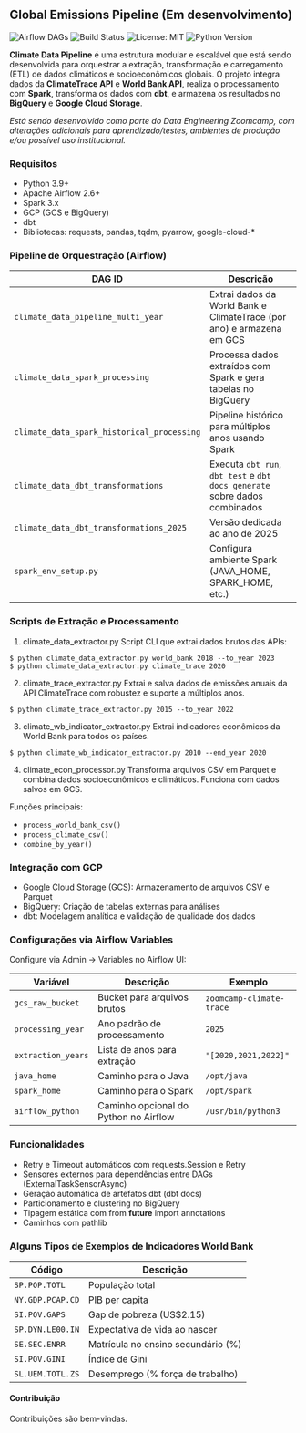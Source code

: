 ## Global Emissions Pipeline (Em desenvolvimento)

![Airflow DAGs](https://img.shields.io/badge/airflow-DAGs-blue)
![Build Status](https://img.shields.io/badge/build-passing-brightgreen)
![License: MIT](https://img.shields.io/badge/license-MIT-green)
![Python Version](https://img.shields.io/badge/python-3.9+-blue.svg)

**Climate Data Pipeline** é uma estrutura modular e escalável que está sendo desenvolvida para orquestrar a extração, transformação e carregamento (ETL) de dados climáticos e socioeconômicos globais. O projeto integra dados da **ClimateTrace API** e **World Bank API**, realiza o processamento com **Spark**, transforma os dados com **dbt**, e armazena os resultados no **BigQuery** e **Google Cloud Storage**.

*Está sendo desenvolvido como parte do Data Engineering Zoomcamp, com alterações adicionais para aprendizado/testes, ambientes de produção e/ou possível uso institucional.*

### Requisitos

- Python 3.9+
- Apache Airflow 2.6+
- Spark 3.x
- GCP (GCS e BigQuery)
- dbt
- Bibliotecas: requests, pandas, tqdm, pyarrow, google-cloud-*

### Pipeline de Orquestração (Airflow)

| DAG ID                                     | Descrição                                                                  |
| ------------------------------------------ | -------------------------------------------------------------------------- |
| `climate_data_pipeline_multi_year`         | Extrai dados da World Bank e ClimateTrace (por ano) e armazena em GCS      |
| `climate_data_spark_processing`            | Processa dados extraídos com Spark e gera tabelas no BigQuery              |
| `climate_data_spark_historical_processing` | Pipeline histórico para múltiplos anos usando Spark                        |
| `climate_data_dbt_transformations`         | Executa `dbt run`, `dbt test` e `dbt docs generate` sobre dados combinados |
| `climate_data_dbt_transformations_2025`    | Versão dedicada ao ano de 2025                                             |
| `spark_env_setup.py`                       | Configura ambiente Spark (JAVA\_HOME, SPARK\_HOME, etc.)                   |

### Scripts de Extração e Processamento

1. climate_data_extractor.py
Script CLI que extrai dados brutos das APIs:
```
$ python climate_data_extractor.py world_bank 2018 --to_year 2023
$ python climate_data_extractor.py climate_trace 2020
```

2. climate_trace_extractor.py
Extrai e salva dados de emissões anuais da API ClimateTrace com robustez e suporte a múltiplos anos.
```
$ python climate_trace_extractor.py 2015 --to_year 2022
```

3. climate_wb_indicator_extractor.py
Extrai indicadores econômicos da World Bank para todos os países.
```
$ python climate_wb_indicator_extractor.py 2010 --end_year 2020
```

4. climate_econ_processor.py
Transforma arquivos CSV em Parquet e combina dados socioeconômicos e climáticos. Funciona com dados salvos em GCS.

Funções principais:
- `process_world_bank_csv()`
- `process_climate_csv()`
- `combine_by_year()`

### Integração com GCP

- Google Cloud Storage (GCS): Armazenamento de arquivos CSV e Parquet
- BigQuery: Criação de tabelas externas para análises
- dbt: Modelagem analítica e validação de qualidade dos dados

### Configurações via Airflow Variables

Configure via Admin → Variables no Airflow UI:

| Variável           | Descrição                             | Exemplo                  |
| ------------------ | ------------------------------------- | ------------------------ |
| `gcs_raw_bucket`   | Bucket para arquivos brutos           | `zoomcamp-climate-trace` |
| `processing_year`  | Ano padrão de processamento           | `2025`                   |
| `extraction_years` | Lista de anos para extração           | `"[2020,2021,2022]"`     |
| `java_home`        | Caminho para o Java                   | `/opt/java`              |
| `spark_home`       | Caminho para o Spark                  | `/opt/spark`             |
| `airflow_python`   | Caminho opcional do Python no Airflow | `/usr/bin/python3`       |

### Funcionalidades 

- Retry e Timeout automáticos com requests.Session e Retry
- Sensores externos para dependências entre DAGs (ExternalTaskSensorAsync)
- Geração automática de artefatos dbt (dbt docs)
- Particionamento e clustering no BigQuery
- Tipagem estática com from __future__ import annotations
- Caminhos com pathlib

### Alguns Tipos de Exemplos de Indicadores World Bank

| Código           | Descrição                          |
| ---------------- | ---------------------------------- |
| `SP.POP.TOTL`    | População total                    |
| `NY.GDP.PCAP.CD` | PIB per capita                     |
| `SI.POV.GAPS`    | Gap de pobreza (US\$2.15)          |
| `SP.DYN.LE00.IN` | Expectativa de vida ao nascer      |
| `SE.SEC.ENRR`    | Matrícula no ensino secundário (%) |
| `SI.POV.GINI`    | Índice de Gini                     |
| `SL.UEM.TOTL.ZS` | Desemprego (% força de trabalho)   |

#### Contribuição
Contribuições são bem-vindas.
